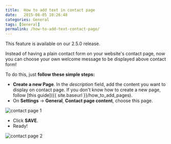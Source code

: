 ```yaml
---
title:  How to add text in contact page
date:   2015-08-05 10:26:48
categories: General
tags: [General]
permalink: /how-to-add-text-contact-page/
---
```

<div class="alert alert-warning">
<strong><i class="glyphicon glyphicon-warning-sign"></i> </strong> This feature is available on our 2.5.0 release.
</div>

Instead of having a plain contact form on your website's contact page, now you can choose your own welcome message to be displayed above contact form!

To do this, just **follow these simple steps:**

+ **Create a new Page**. In the _description_ field, add the content you want to display on contact page. If you don't know how to create a new page, follow [this guide]({{ site.baseurl }}/how_to_add_pages).
+ On **Settings** -> **General**, **Contact page content**, choose this page.

![contact page 1](//docs.yclas.com/images/contact-page.png)

+ Click **SAVE**.
+ Ready!

![contact page 2](//docs.yclas.com/images/contact-page1.png)